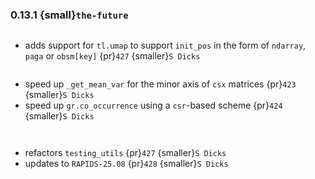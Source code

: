 ### 0.13.1 {small}`the-future`

```{rubric} Features
```
* adds support for `tl.umap` to support `init_pos` in the form of `ndarray`, `paga` or `obsm[key]` {pr}`427` {smaller}`S Dicks`

```{rubric} Performance
```
* speed up `_get_mean_var` for the minor axis of `csx` matrices {pr}`423` {smaller}`S Dicks`
* speed up `gr.co_occurrence` using a `csr`-based scheme {pr}`424` {smaller}`S Dicks`

```{rubric} Bug fixes
```


```{rubric} Misc
```
* refactors `testing_utils` {pr}`427` {smaller}`S Dicks`
* updates to `RAPIDS-25.08` {pr}`428` {smaller}`S Dicks`
